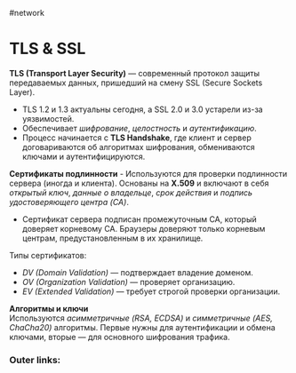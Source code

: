 #network
# TLS & SSL

**TLS (Transport Layer Security)** — современный протокол защиты передаваемых данных, пришедший на смену SSL (Secure Sockets Layer). 
- TLS 1.2 и 1.3 актуальны сегодня, а SSL 2.0 и 3.0 устарели из-за уязвимостей.
- Обеспечивает *шифрование*, *целостность* и *аутентификацию*. 
- Процесс начинается с **TLS Handshake**, где клиент и сервер договариваются об алгоритмах шифрования, обмениваются ключами и аутентифицируются.

**Сертификаты подлинности** - Используются для проверки подлинности сервера (иногда и клиента). Основаны на **X.509** и включают в себя *открытый ключ*, *данные о владельце*, *срок действия* и *подпись удостоверяющего центра (CA)*.
- Сертификат сервера подписан промежуточным CA, который доверяет корневому CA. Браузеры доверяют только корневым центрам, предустановленным в их хранилище.

Типы сертификатов:
- *DV (Domain Validation)* — подтверждает владение доменом.
- *OV (Organization Validation)* — проверяет организацию.
- *EV (Extended Validation)* — требует строгой проверки организации.

**Алгоритмы и ключи**  
Используются *асимметричные (RSA, ECDSA)* и *симметричные (AES, ChaCha20)* алгоритмы. Первые нужны для аутентификации и обмена ключами, вторые — для основного шифрования трафика.


### Outer links:

